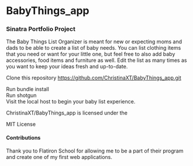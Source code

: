 <h1> BabyThings_app </h1>
<h3>Sinatra Portfolio Project</h3>

The Baby Things List Organizer is meant for new or expecting moms and dads to be able to create a list of baby needs. You can list clothing items that you need or want for your little one, but feel free to also add baby accessories, food items and furniture as well.  Edit the list as many times as you want to keep your ideas fresh and up-to-date.

Clone this repository https://github.com/ChristinaXT/BabyThings_app.git

Run bundle install <br>
Run shotgun <br>
Visit the local host to begin your baby list experience.<br>


ChristinaXT/BabyThings_app is licensed under the

MIT License


<h4>Contributions</h4>

Thank you to Flatiron School for allowing me to be a part of their program and create one of my first web applications.
